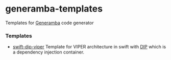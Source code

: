 # generamba-templates
Templates for [Generamba](https://github.com/rambler-digital-solutions/Generamba) code generator

### Templates
- [swift-dip-viper](https://github.com/dengladyshev/generamba-templates/tree/master/swift_dip_viper) Template for VIPER architecture in swift with [DIP](https://github.com/AliSoftware/Dip) which is a dependency injection container.

